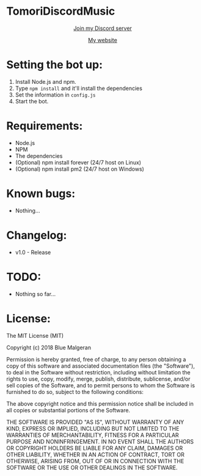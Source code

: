 # TomoriDiscordMusic
<p align=center>
  <a  href="https://discord.gg/KugMg6K" target="_blank">Join my Discord server</a><br>
</p>
<p align=center>
<a href="https://discordapp.com/oauth2/authorize?client_id=392860635035074572&scope=bot&permissions=805314622" target="_blank">My website</a>
</p>

# Setting the bot up:
1. Install Node.js and npm.
2. Type `npm install` and it'll install the dependencies
3. Set the information in `config.js`
4. Start the bot.
# Requirements:
+ Node.js
+ NPM
+ The dependencies
+ (Optional) npm install forever (24/7 host on Linux)
+ (Optional) npm install pm2 (24/7 host on Windows)
# Known bugs:
+ Nothing...
# Changelog:
+ v1.0 - Release
# TODO:
+ Nothing so far...
# License:
The MIT License (MIT)

Copyright (c) 2018 Blue Malgeran

Permission is hereby granted, free of charge, to any person obtaining a copy of this software and associated documentation files (the "Software"), to deal in the Software without restriction, including without limitation the rights to use, copy, modify, merge, publish, distribute, sublicense, and/or sell copies of the Software, and to permit persons to whom the Software is furnished to do so, subject to the following conditions:

The above copyright notice and this permission notice shall be included in all copies or substantial portions of the Software.

THE SOFTWARE IS PROVIDED "AS IS", WITHOUT WARRANTY OF ANY KIND, EXPRESS OR IMPLIED, INCLUDING BUT NOT LIMITED TO THE WARRANTIES OF MERCHANTABILITY, FITNESS FOR A PARTICULAR PURPOSE AND NONINFRINGEMENT. IN NO EVENT SHALL THE AUTHORS OR COPYRIGHT HOLDERS BE LIABLE FOR ANY CLAIM, DAMAGES OR OTHER LIABILITY, WHETHER IN AN ACTION OF CONTRACT, TORT OR OTHERWISE, ARISING FROM, OUT OF OR IN CONNECTION WITH THE SOFTWARE OR THE USE OR OTHER DEALINGS IN THE SOFTWARE.
